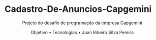 # Cadastro-De-Anuncios-Capgemini  
<p align="center">Projeto do desafio de programação da empresa Capgemini</p> 
<p align="center">
  <a>Objetivo</a> •
  <a>Tecnologias</a> • 
  <a>Juan Ribeiro Silva Pereira</a>
 </p>

